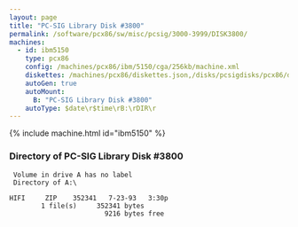 ```yaml
---
layout: page
title: "PC-SIG Library Disk #3800"
permalink: /software/pcx86/sw/misc/pcsig/3000-3999/DISK3800/
machines:
  - id: ibm5150
    type: pcx86
    config: /machines/pcx86/ibm/5150/cga/256kb/machine.xml
    diskettes: /machines/pcx86/diskettes.json,/disks/pcsigdisks/pcx86/diskettes.json
    autoGen: true
    autoMount:
      B: "PC-SIG Library Disk #3800"
    autoType: $date\r$time\rB:\rDIR\r
---
```


{% include machine.html id="ibm5150" %}

### Directory of PC-SIG Library Disk #3800

     Volume in drive A has no label
     Directory of A:\

    HIFI     ZIP    352341   7-23-93   3:30p
            1 file(s)     352341 bytes
                            9216 bytes free
